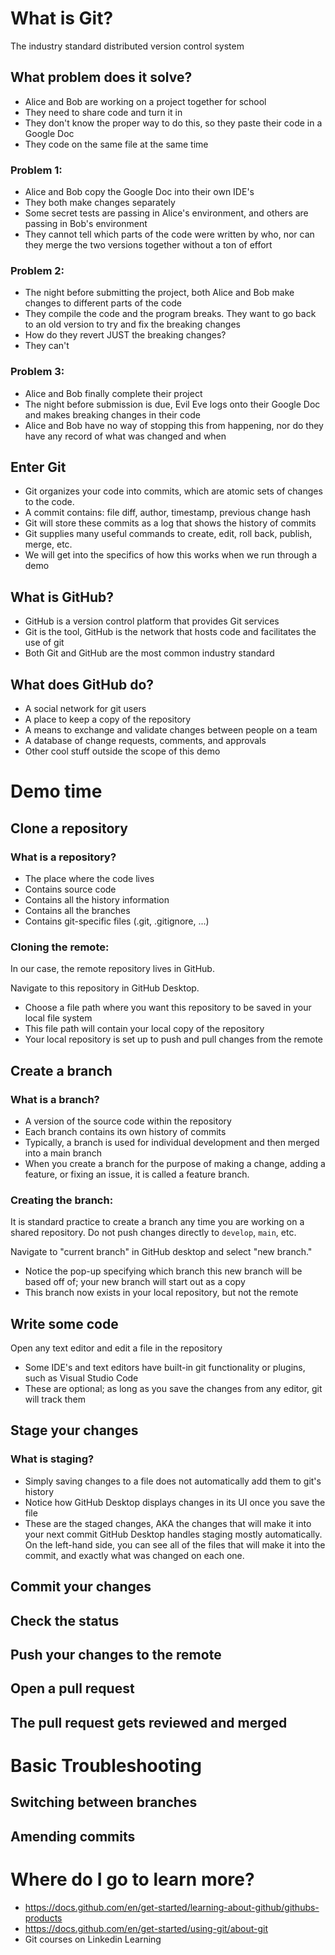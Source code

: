 # What is Git?
The industry standard distributed version control system

## What problem does it solve?
- Alice and Bob are working on a project together for school
- They need to share code and turn it in
- They don't know the proper way to do this, so they paste their code in a Google Doc
- They code on the same file at the same time

### Problem 1:
- Alice and Bob copy the Google Doc into their own IDE's
- They both make changes separately
- Some secret tests are passing in Alice's environment, and others are passing in Bob's environment
- They cannot tell which parts of the code were written by who, nor can they merge the two versions together without a ton of effort

### Problem 2:
- The night before submitting the project, both Alice and Bob make changes to different parts of the code
- They compile the code and the program breaks. They want to go back to an old version to try and fix the breaking changes
- How do they revert JUST the breaking changes?
- They can't

### Problem 3:
- Alice and Bob finally complete their project
- The night before submission is due, Evil Eve logs onto their Google Doc and makes breaking changes in their code
- Alice and Bob have no way of stopping this from happening, nor do they have any record of what was changed and when

## Enter Git
- Git organizes your code into commits, which are atomic sets of changes to the code.
- A commit contains: file diff, author, timestamp, previous change hash
- Git will store these commits as a log that shows the history of commits
- Git supplies many useful commands to create, edit, roll back, publish, merge, etc.
- We will get into the specifics of how this works when we run through a demo

## What is GitHub?
- GitHub is a version control platform that provides Git services
- Git is the tool, GitHub is the network that hosts code and facilitates the use of git
- Both Git and GitHub are the most common industry standard

## What does GitHub do?
- A social network for git users
- A place to keep a copy of the repository
- A means to exchange and validate changes between people on a team
- A database of change requests, comments, and approvals
- Other cool stuff outside the scope of this demo

# Demo time

## Clone a repository
### What is a repository?
- The place where the code lives
- Contains source code
- Contains all the history information
- Contains all the branches
- Contains git-specific files (.git, .gitignore, ...)
### Cloning the remote:
In our case, the remote repository lives in GitHub.

Navigate to this repository in GitHub Desktop.
- Choose a file path where you want this repository to be saved in your local file system
- This file path will contain your local copy of the repository
- Your local repository is set up to push and pull changes from the remote

## Create a branch
### What is a branch?
- A version of the source code within the repository
- Each branch contains its own history of commits
- Typically, a branch is used for individual development and then merged into a main branch
- When you create a branch for the purpose of making a change, adding a feature, or fixing an issue, it is called a feature branch.

### Creating the branch:
It is standard practice to create a branch any time you are working on a shared repository. Do not push changes directly to `develop`, `main`, etc. 

Navigate to "current branch" in GitHub desktop and select "new branch."
- Notice the pop-up specifying which branch this new branch will be based off of; your new branch will start out as a copy
- This branch now exists in your local repository, but not the remote

## Write some code
Open any text editor and edit a file in the repository
- Some IDE's and text editors have built-in git functionality or plugins, such as Visual Studio Code
- These are optional; as long as you save the changes from any editor, git will track them

## Stage  your changes
### What is staging?
- Simply saving changes to a file does not automatically add them to git's history
- Notice how GitHub Desktop displays changes in its UI once you save the file
- These are the staged changes, AKA the changes that will make it into your next commit
GitHub Desktop handles staging mostly automatically. On the left-hand side, you can see all of the files that will make it into the commit, and exactly what was changed on each one.

## Commit your changes


## Check the status

## Push your changes to the remote

## Open a pull request

## The pull request gets reviewed and merged

# Basic Troubleshooting

## Switching between branches

## Amending commits

# Where do I go to learn more?
- https://docs.github.com/en/get-started/learning-about-github/githubs-products
- https://docs.github.com/en/get-started/using-git/about-git
- Git courses on Linkedin Learning
